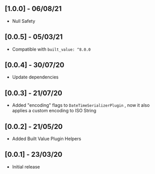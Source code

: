 ## [1.0.0] - 06/08/21
* Null Safety

## [0.0.5] - 05/03/21

* Compatible with `built_value: ^8.0.0`

## [0.0.4] - 30/07/20

* Update dependencies

## [0.0.3] - 21/07/20

* Added "encoding" flags to `DateTimeSerializerPlugin` , now it also applies a custom encoding to ISO String

## [0.0.2] - 21/05/20

* Added Built Value Plugin Helpers

## [0.0.1] - 23/03/20

* Initial release
